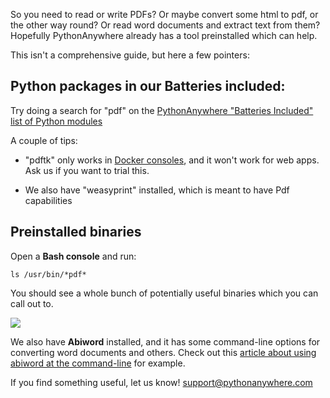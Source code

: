 
<!--
.. title: PDF and other document-wrangling tools on PythonAnywhere
.. date: 2016-05-13 11:35:28 UTC+01:00
.. slug: PDF
.. tags:
.. category:
.. link:
.. description:
.. type: text
-->

So you need to read or write PDFs?  Or maybe convert some html to pdf, or the other way round?  Or read word documents and extract text from them?  Hopefully PythonAnywhere already has a tool preinstalled which can help.

This isn't a comprehensive guide, but here a few pointers:


## Python packages in our Batteries included:

Try doing a search for "pdf" on the [PythonAnywhere "Batteries Included" list of Python modules](https://www.pythonanywhere.com/batteries_included/)

A couple of tips:

* "pdftk" only works in [Docker consoles](https://blog.pythonanywhere.com/119/), and it won't work for web apps.  Ask us if you want to trial this.

* We also have "weasyprint" installed, which is meant to have Pdf capabilities


## Preinstalled binaries

Open a **Bash console** and run:

```
ls /usr/bin/*pdf*
```

You should see a whole bunch of potentially useful binaries which  you can call out to.

![](/pdf_tools_in_bash.png)

We also have **Abiword** installed, and it has some command-line options for converting word documents and others.  Check out this [article about using abiword at the command-line](http://www.aboutlinux.info/2005/08/use-abiword-to-convert-filetypes-on.html) for example.



If you find something useful, let us know!  [support@pythonanywhere.com](support@pythonanywhere.com)

